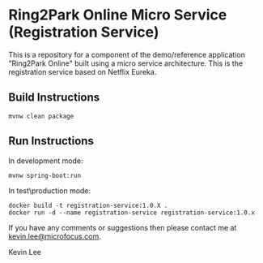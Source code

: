 Ring2Park Online Micro Service (Registration Service)
=====================================================

This is a repository for a component of the demo/reference application "Ring2Park Online" built using a micro service architecture.
This is the registration service based on Netflix Eureka.

Build Instructions
------------------

`mvnw clean package`

Run Instructions
----------------

In development mode:

`mvnw spring-boot:run`

In test\production mode:

```
docker build -t registration-service:1.0.X . 
docker run -d --name registration-service registration-service:1.0.x
```

If you have any comments or suggestions then please contact me at [kevin.lee@microfocus.com](mailto:kevin.lee@microfocus.com).

Kevin Lee
